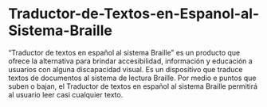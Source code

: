 # Traductor-de-Textos-en-Espanol-al-Sistema-Braille
“Traductor de textos en español al sistema Braille” es un producto que ofrece la alternativa para brindar accesibilidad, información y educación a usuarios con alguna discapacidad visual. Es un dispositivo que traduce textos de documentos al sistema de lectura Braille. Por medio e puntos que suben o bajan, el Traductor de textos en español al sistema Braille permitirá al usuario leer casi cualquier texto.
